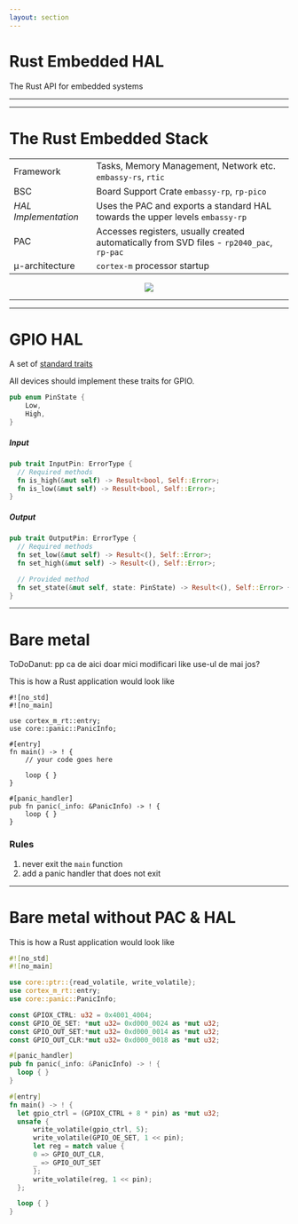 ```yaml
---
layout: section
---
```

# Rust Embedded HAL
The Rust API for embedded systems

---
---
# The Rust Embedded Stack

<div grid="~ cols-2 gap-4">
<div>

| | |
|-|-|
| Framework | Tasks, Memory Management, Network etc. `embassy-rs`, `rtic` |
| BSC | Board Support Crate `embassy-rp`, `rp-pico` |
| *HAL Implementation* | Uses the PAC and exports a standard HAL towards the upper levels `embassy-rp` |
| PAC | Accesses registers, usually created automatically from SVD files - `rp2040_pac`, `rp-pac` |
| μ-architecture | `cortex-m` processor startup |


</div>

<div align="center">
    <img src="./rust_embedded_stack.svg" class="w-120 rounded">
</div>

</div>

---
---
# GPIO HAL
A set of [standard traits](https://docs.rs/embedded-hal/latest/embedded_hal/)

All devices should implement these traits for GPIO.

```rust
pub enum PinState {
    Low,
    High,
}
```

<div grid="~ cols-2 gap-2">

<div>

##### Input

```rust {*}{lines:false}
pub trait InputPin: ErrorType {
  // Required methods
  fn is_high(&mut self) -> Result<bool, Self::Error>;
  fn is_low(&mut self) -> Result<bool, Self::Error>;
}
```

</div>

<div>

##### Output

```rust {*}{lines:false}
pub trait OutputPin: ErrorType {
  // Required methods
  fn set_low(&mut self) -> Result<(), Self::Error>;
  fn set_high(&mut self) -> Result<(), Self::Error>;

  // Provided method
  fn set_state(&mut self, state: PinState) -> Result<(), Self::Error> { ... }
}
```
</div>

</div>


---

# Bare metal

ToDoDanut: pp ca de aici doar mici modificari like use-ul de mai jos?

This is how a Rust application would look like

<div grid="~ cols-2 gap-4">

```rust{all|1|2|4,5|7|8,12|11|14-17}
#![no_std]
#![no_main]

use cortex_m_rt::entry;
use core::panic::PanicInfo;

#[entry]
fn main() -> ! {
    // your code goes here

    loop { }
}

#[panic_handler]
pub fn panic(_info: &PanicInfo) -> ! {
    loop { }
}
```

<div>

### Rules
1. never exit the `main` function
2. add a panic handler that does not exit

</div>

</div>

---

# Bare metal without PAC & HAL
This is how a Rust application would look like

<div grid="~ cols-2 gap-2">

```rust {all}
#![no_std]
#![no_main]

use core::ptr::{read_volatile, write_volatile};
use cortex_m_rt::entry;
use core::panic::PanicInfo;

const GPIOX_CTRL: u32 = 0x4001_4004;
const GPIO_OE_SET: *mut u32= 0xd000_0024 as *mut u32;
const GPIO_OUT_SET:*mut u32= 0xd000_0014 as *mut u32;
const GPIO_OUT_CLR:*mut u32= 0xd000_0018 as *mut u32;

#[panic_handler]
pub fn panic(_info: &PanicInfo) -> ! {
  loop { }
}
```

```rust {all}{startLine:18}
#[entry]
fn main() -> ! {
  let gpio_ctrl = (GPIOX_CTRL + 8 * pin) as *mut u32;
  unsafe {
      write_volatile(gpio_ctrl, 5);
      write_volatile(GPIO_OE_SET, 1 << pin);
      let reg = match value {
      0 => GPIO_OUT_CLR,
      _ => GPIO_OUT_SET
      };
      write_volatile(reg, 1 << pin);
  };

  loop { }
}
```

</div>
